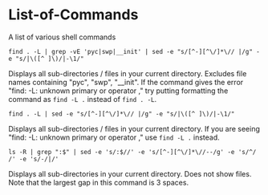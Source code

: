# List-of-Commands
A list of various shell commands

```find . -L | grep -vE 'pyc|swp|__init' | sed -e "s/[^-][^\/]*\// |/g" -e "s/|\([^ ]\)/|-\1/"```    

Displays all sub-directories / files in your current directory. Excludes file names containing "pyc", "swp", "__init". If the command gives the error "find: -L: unknown primary or operator
," try putting formatting the command as ```find -L .``` instead of ```find . -L```.      

```find . -L | sed -e "s/[^-][^\/]*\// |/g" -e "s/|\([^ ]\)/|-\1/"```    

Displays all sub-directories / files in your current directory. If you are seeing "find: -L: unknown primary or operator
," use ```find -L .``` instead.    

```ls -R | grep ":$" | sed -e 's/:$//' -e 's/[^-][^\/]*\//--/g' -e 's/^/   /' -e 's/-/|/'```

Displays all sub-directories in your current directory. Does not show files. Note that the largest gap in this command is 3 spaces. 
